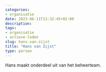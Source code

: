 ```yaml
---
categories:
- organisatie
date: 2023-06-11T13:32:45+02:00
description:
tags:
- organisatie
- actieve-leden
slug: hans-van-zijst
title: "Hans van Zijst"
type: person
---
```


Hans maakt onderdeel uit van het beheerteam.
